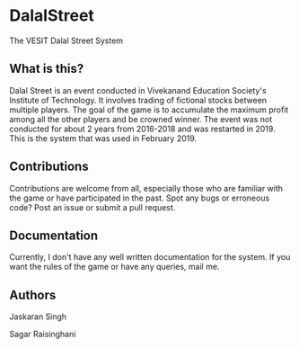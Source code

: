 # DalalStreet
The VESIT Dalal Street System

## What is this?
Dalal Street is an event conducted in Vivekanand Education Society's Institute of Technology. It involves trading of fictional stocks between multiple players. The goal of the game is to accumulate the maximum profit among all the other players and be crowned winner.
The event was not conducted for about 2 years from 2016-2018 and was restarted in 2019.
This is the system that was used in February 2019. 

## Contributions
Contributions are welcome from all, especially those who are familiar with the game or have participated in the past. Spot any bugs or erroneous code? Post an issue or submit a pull request.

## Documentation
Currently, I don't have any well written documentation for the system. If you want the rules of the game or have any queries, mail me.

## Authors
Jaskaran Singh

Sagar Raisinghani
